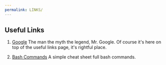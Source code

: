 ```yaml
---
permalink: LINKS/
---
```


## Useful Links

1. [Google](google.com)
   The man the myth the legend, Mr. Google. Of course it's here on top of the useful links page, it's rightful place.

2. [Bash Commands](https://www.educative.io/blog/bash-shell-command-cheat-sheet)
   A simple cheat sheet full bash commands.
